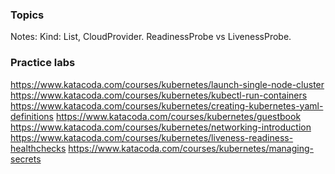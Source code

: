 
### Topics

Notes: Kind: List, CloudProvider.
ReadinessProbe vs LivenessProbe. 
### Practice labs
https://www.katacoda.com/courses/kubernetes/launch-single-node-cluster
https://www.katacoda.com/courses/kubernetes/kubectl-run-containers
https://www.katacoda.com/courses/kubernetes/creating-kubernetes-yaml-definitions
https://www.katacoda.com/courses/kubernetes/guestbook
https://www.katacoda.com/courses/kubernetes/networking-introduction
https://www.katacoda.com/courses/kubernetes/liveness-readiness-healthchecks
https://www.katacoda.com/courses/kubernetes/managing-secrets
